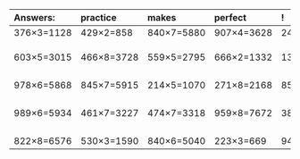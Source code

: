 | Answers: | practice | makes | perfect | ! |
| :--- | :--- | :--- | :--- | :--- |
| 376×3=1128 | 429×2=858 | 840×7=5880 | 907×4=3628 | 246×6=1476 | 
|   |   |   |   |   | 
|   |   |   |   |   | 
|   |   |   |   |   | 
| 603×5=3015 | 466×8=3728 | 559×5=2795 | 666×2=1332 | 132×3=396 | 
|   |   |   |   |   | 
|   |   |   |   |   | 
|   |   |   |   |   | 
|   |   |   |   |   | 
| 978×6=5868 | 845×7=5915 | 214×5=1070 | 271×8=2168 | 855×7=5985 | 
|   |   |   |   |   | 
|   |   |   |   |   | 
|   |   |   |   |   | 
|   |   |   |   |   | 
| 989×6=5934 | 461×7=3227 | 474×7=3318 | 959×8=7672 | 389×9=3501 | 
|   |   |   |   |   | 
|   |   |   |   |   | 
|   |   |   |   |   | 
|   |   |   |   |   | 
| 822×8=6576 | 530×3=1590 | 840×6=5040 | 223×3=669 | 941×7=6587 | 
